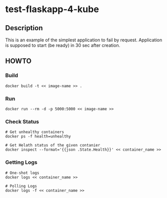 # test-flaskapp-4-kube

## Description
This is an example of the simplest application to fail by request.
Application is supposed to start (be ready) in 30 sec after creation.

## HOWTO

### Build
```
docker build -t << image-name >> .
```

### Run
```
docker run --rm -d -p 5000:5000 << image-name >>
```

### Check Status
```
# Get unhealthy containers
docker ps -f health=unhealthy

# Get Helath status of the given contanier
docker inspect --format='{{json .State.Health}}' << container_name >>
```

### Getting Logs
```
# One-shot logs
docker logs << container_name >>

# Polling Logs
docker logs -f << container_name >>
```
